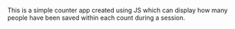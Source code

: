 This is a simple counter app created using JS which can display how many people have been saved within each count during a session.
